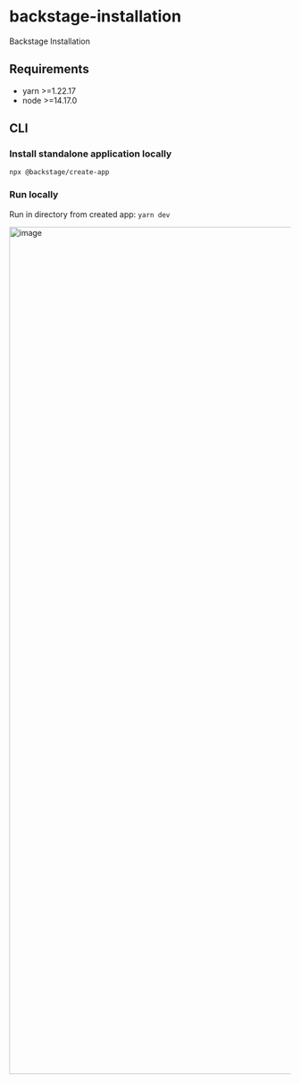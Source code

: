 # backstage-installation
Backstage Installation

## Requirements
- yarn >=1.22.17
- node >=14.17.0

## CLI
### Install standalone application locally
`npx @backstage/create-app`

### Run locally
Run in directory from created app: `yarn dev`


<img width="1517" alt="image" src="https://user-images.githubusercontent.com/12075020/156490761-d6cf4b75-eb24-46ad-8290-af40d088bd2b.png">
